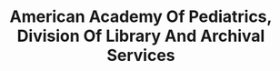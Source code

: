 ---
layout: repo
title: "American Academy Of Pediatrics, Division Of Library And Archival Services"
id: 15853
permalink: repos/15853/
---